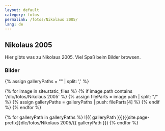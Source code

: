 ```yaml
---
layout: default
category: fotos
permalink: /fotos/Nikolaus 2005/
lang: de
---
```


## Nikolaus 2005

Hier gibts was zu Nikolaus 2005. Viel Spaß beim Bilder browsen.

### Bilder
{% assign galleryPaths = "" | split: ',' %}

{% for image in site.static_files %}
{% if image.path contains '/dlc/fotos/Nikolaus 2005' %}
        {% assign fileParts = image.path | split: "/" %}
        {% assign galleryPaths = galleryPaths | push: fileParts[4] %}
{% endif %}
{% endfor %}

{% for galleryPath in galleryPaths %}
![{{ galleryPath }}]({{site.page-prefix}}dlc/fotos/Nikolaus 2005/{{ galleryPath }})
{% endfor %}
